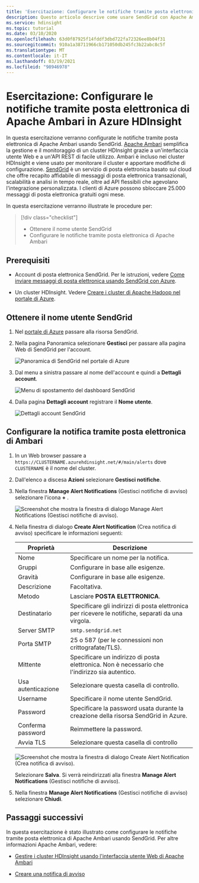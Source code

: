 ```yaml
---
title: 'Esercitazione: Configurare le notifiche tramite posta elettronica di Apache Ambari in Azure HDInsight'
description: Questo articolo descrive come usare SendGrid con Apache Ambari per le notifiche tramite posta elettronica.
ms.service: hdinsight
ms.topic: tutorial
ms.date: 03/10/2020
ms.openlocfilehash: 63d0f87925f14fddf3dbd722fa72326ee8b04f31
ms.sourcegitcommit: 910a1a38711966cb171050db245fc3b22abc8c5f
ms.translationtype: MT
ms.contentlocale: it-IT
ms.lasthandoff: 03/19/2021
ms.locfileid: "98946978"
---
```

# <a name="tutorial-configure-apache-ambari-email-notifications-in-azure-hdinsight"></a>Esercitazione: Configurare le notifiche tramite posta elettronica di Apache Ambari in Azure HDInsight

In questa esercitazione verranno configurate le notifiche tramite posta elettronica di Apache Ambari usando SendGrid. [Apache Ambari](./hdinsight-hadoop-manage-ambari.md) semplifica la gestione e il monitoraggio di un cluster HDInsight grazie a un'interfaccia utente Web e a un'API REST di facile utilizzo. Ambari è incluso nei cluster HDInsight e viene usato per monitorare il cluster e apportare modifiche di configurazione. [SendGrid](https://sendgrid.com/solutions/) è un servizio di posta elettronica basato sul cloud che offre recapito affidabile di messaggi di posta elettronica transazionali, scalabilità e analisi in tempo reale, oltre ad API flessibili che agevolano l'integrazione personalizzata. I clienti di Azure possono sbloccare 25.000 messaggi di posta elettronica gratuiti ogni mese.

In questa esercitazione verranno illustrate le procedure per:

> [!div class="checklist"]
> * Ottenere il nome utente SendGrid
> * Configurare le notifiche tramite posta elettronica di Apache Ambari

## <a name="prerequisites"></a>Prerequisiti

* Account di posta elettronica SendGrid. Per le istruzioni, vedere [Come inviare messaggi di posta elettronica usando SendGrid con Azure](../sendgrid-dotnet-how-to-send-email.md).

* Un cluster HDInsight. Vedere [Creare i cluster di Apache Hadoop nel portale di Azure](./hdinsight-hadoop-create-linux-clusters-portal.md).

## <a name="obtain-sendgrid-username"></a>Ottenere il nome utente SendGrid

1. Nel [portale di Azure](https://portal.azure.com) passare alla risorsa SendGrid.

1. Nella pagina Panoramica selezionare **Gestisci** per passare alla pagina Web di SendGrid per l'account.

    ![Panoramica di SendGrid nel portale di Azure](./media/apache-ambari-email/azure-portal-sendgrid-manage.png)

1. Dal menu a sinistra passare al nome dell'account e quindi a **Dettagli account**.

    ![Menu di spostamento del dashboard SendGrid](./media/apache-ambari-email/sendgrid-dashboard-navigation.png)

1. Dalla pagina **Dettagli account** registrare il **Nome utente**.

    ![Dettagli account SendGrid](./media/apache-ambari-email/sendgrid-account-details.png)

## <a name="configure-ambari-e-mail-notification"></a>Configurare la notifica tramite posta elettronica di Ambari

1. In un Web browser passare a `https://CLUSTERNAME.azurehdinsight.net/#/main/alerts` dove `CLUSTERNAME` è il nome del cluster.

1. Dall'elenco a discesa **Azioni** selezionare **Gestisci notifiche**.

1. Nella finestra **Manage Alert Notifications** (Gestisci notifiche di avviso) selezionare l'icona **+** .

    ![Screenshot che mostra la finestra di dialogo Manage Alert Notifications (Gestisci notifiche di avviso).](./media/apache-ambari-email/azure-portal-create-notification.png)

1. Nella finestra di dialogo **Create Alert Notification** (Crea notifica di avviso) specificare le informazioni seguenti:

    |Proprietà |Descrizione |
    |---|---|
    |Nome|Specificare un nome per la notifica.|
    |Gruppi|Configurare in base alle esigenze.|
    |Gravità|Configurare in base alle esigenze.|
    |Descrizione|Facoltativa.|
    |Metodo|Lasciare **POSTA ELETTRONICA**.|
    |Destinatario|Specificare gli indirizzi di posta elettronica per ricevere le notifiche, separati da una virgola.|
    |Server SMTP|`smtp.sendgrid.net`|
    |Porta SMTP|25 o 587 (per le connessioni non crittografate/TLS).|
    |Mittente|Specificare un indirizzo di posta elettronica. Non è necessario che l'indirizzo sia autentico.|
    |Usa autenticazione|Selezionare questa casella di controllo.|
    |Username|Specificare il nome utente SendGrid.|
    |Password|Specificare la password usata durante la creazione della risorsa SendGrid in Azure.|
    |Conferma password|Reimmettere la password.|
    |Avvia TLS|Selezionare questa casella di controllo|

    ![Screenshot che mostra la finestra di dialogo Create Alert Notification (Crea notifica di avviso).](./media/apache-ambari-email/ambari-create-alert-notification.png)

    Selezionare **Salva**. Si verrà reindirizzati alla finestra **Manage Alert Notifications** (Gestisci notifiche di avviso).

1. Nella finestra **Manage Alert Notifications** (Gestisci notifiche di avviso) selezionare **Chiudi**.

## <a name="next-steps"></a>Passaggi successivi

In questa esercitazione è stato illustrato come configurare le notifiche tramite posta elettronica di Apache Ambari usando SendGrid. Per altre informazioni Apache Ambari, vedere:

* [Gestire i cluster HDInsight usando l'interfaccia utente Web di Apache Ambari](./hdinsight-hadoop-manage-ambari.md)

* [Creare una notifica di avviso](https://docs.cloudera.com/HDPDocuments/Ambari-latest/managing-and-monitoring-ambari/content/amb_create_an_alert_notification.html)